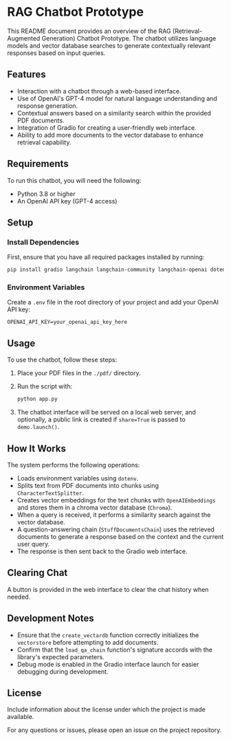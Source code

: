 # RAG Chatbot Prototype

This README document provides an overview of the RAG (Retrieval-Augmented Generation) Chatbot Prototype. The chatbot utilizes language models and vector database searches to generate contextually relevant responses based on input queries.

## Features

- Interaction with a chatbot through a web-based interface.
- Use of OpenAI's GPT-4 model for natural language understanding and response generation.
- Contextual answers based on a similarity search within the provided PDF documents.
- Integration of Gradio for creating a user-friendly web interface.
- Ability to add more documents to the vector database to enhance retrieval capability.

## Requirements

To run this chatbot, you will need the following:

- Python 3.8 or higher
- An OpenAI API key (GPT-4 access)

## Setup

### Install Dependencies

First, ensure that you have all required packages installed by running:

```bash
pip install gradio langchain langchain-community langchain-openai dotenv
```

### Environment Variables

Create a `.env` file in the root directory of your project and add your OpenAI API key:

```plaintext
OPENAI_API_KEY=your_openai_api_key_here
```

## Usage

To use the chatbot, follow these steps:

1. Place your PDF files in the `./pdf/` directory.
2. Run the script with:

   ```bash
   python app.py
   ```

3. The chatbot interface will be served on a local web server, and optionally, a public link is created if `share=True` is passed to `demo.launch()`.

## How It Works

The system performs the following operations:

- Loads environment variables using `dotenv`.
- Splits text from PDF documents into chunks using `CharacterTextSplitter`.
- Creates vector embeddings for the text chunks with `OpenAIEmbeddings` and stores them in a chroma vector database (`Chroma`).
- When a query is received, it performs a similarity search against the vector database.
- A question-answering chain (`StuffDocumentsChain`) uses the retrieved documents to generate a response based on the context and the current user query.
- The response is then sent back to the Gradio web interface.

## Clearing Chat

A button is provided in the web interface to clear the chat history when needed.

## Development Notes

- Ensure that the `create_vectardb` function correctly initializes the `vectorstore` before attempting to add documents.
- Confirm that the `load_qa_chain` function's signature accords with the library's expected parameters.
- Debug mode is enabled in the Gradio interface launch for easier debugging during development.

## License

Include information about the license under which the project is made available.

For any questions or issues, please open an issue on the project repository.